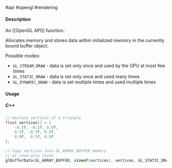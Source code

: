 #api #opengl #rendering 

#### Description

An [[OpenGL API]] function.`

Allocates memory and stores data within initialized memory in the currently bound buffer object. 

Possible modes:
 - `GL_STREAM_DRAW` - data is set only once and used by the GPU at most few times
 - `GL_STATIC_DRAW` - data is set only once and used many times
 - `GL_DYNAMIC_DRAW` - data is set multiple times and used multiple times

#### Usage

##### C++
``` cpp
// Declare vertices of a triangle
float vertices[] = { 
	-0.5f, -0.5f, 0.0f,     
	0.5f, -0.5f, 0.0f,     
	0.0f,  0.5f, 0.0f
};

// Copy vertices into GL_ARRAY_BUFFER memory 
// at read-only state
glBufferData(GL_ARRAY_BUFFER, sizeof(vertices), vertices, GL_STATIC_DRAW);
```